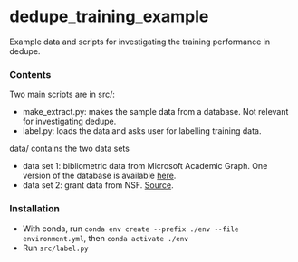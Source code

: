 # dedupe_training_example

Example data and scripts for investigating the training performance in dedupe.

### Contents

Two main scripts are in src/:
- make_extract.py: makes the sample data from a database. Not relevant for investigating dedupe.
- label.py: loads the data and asks user for labelling training data.

data/ contains the two data sets
- data set 1: bibliometric data from Microsoft Academic Graph. One version of the database is available [here](https://zenodo.org/record/6511057). 
- data set 2: grant data from NSF. [Source](https://www.nsf.gov/awardsearch/download.jsp).


### Installation
- With conda, run `conda env create --prefix ./env --file environment.yml`, then `conda activate ./env`
- Run `src/label.py`


